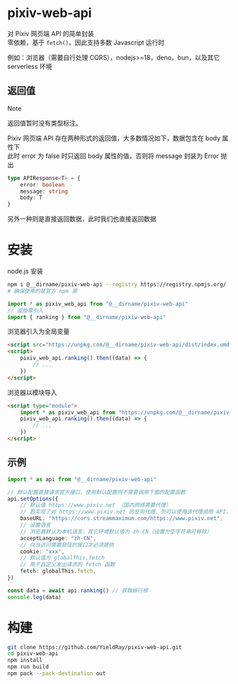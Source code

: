 # pixiv-web-api

对 Pixiv 网页端 API 的简单封装  
零依赖，基于 `fetch()`，因此支持多数 Javascript 运行时

例如：浏览器（需要自行处理 CORS），nodejs>=18，deno，bun，以及其它 serverless 环境

## 返回值

> [!NOTE]  
> 返回值暂时没有类型标注。

Pixiv 网页端 API 存在两种形式的返回值，大多数情况如下，数据包含在 body 属性下  
此时 error 为 false 时只返回 body 属性的值，否则将 message 封装为 Error 抛出

```ts
type APIResponse<T> = {
    error: boolean
    message: string
    body: T
}
```

另外一种则是直接返回数据，此时我们也直接返回数据

# 安装

node.js 安装

```sh
npm i @__dirname/pixiv-web-api --registry https://registry.npmjs.org/
# 确保使用的是官方 npm 源
```

```js
import * as pixiv_web_api from "@__dirname/pixiv-web-api"
// 或按需引入
import { ranking } from "@__dirname/pixiv-web-api"
```

浏览器引入为全局变量

```html
<script src="https://unpkg.com/@__dirname/pixiv-web-api/dist/index.umd.js"></script>
<script>
    pixiv_web_api.ranking().then((data) => {
        // ...
    })
</script>
```

浏览器以模块导入

```html
<script type="module">
    import * as pixiv_web_api from "https://unpkg.com/@__dirname/pixiv-web-api/dist/index.js"
    pixiv_web_api.ranking().then((data) => {
        // ...
    })
</script>
```

## 示例

```ts
import * as api from "@__dirname/pixiv-web-api"

// 默认配置直接请求官方接口，使用默认配置则不需要调用下面的配置函数
api.setOptions({
    // 默认值 https://www.pixiv.net （国内网络需要代理）
    // 若实现了对 https://www.pixiv.net 的反向代理，则可以使用该代理调用 API，例如：
    baseURL: "https://cors.streammaximum.com/https://www.pixiv.net",
    // 设置语言
    // 浏览器默认为本机语言，其它环境默认值为 zh-CN（设置为空字符串可移除）
    acceptLanguage: "zh-CN",
    // 仅当访问需要登陆的接口才必须提供
    cookie: "xxx",
    // 默认值为 globalThis.fetch
    // 用于自定义发出请求的 fetch 函数
    fetch: globalThis.fetch,
})

const data = await api.ranking() // 获取排行榜
console.log(data)
```

# 构建

```sh
git clone https://github.com/YieldRay/pixiv-web-api.git
cd pixiv-web-api
npm install
npm run build
npm pack --pack-destination out
```
